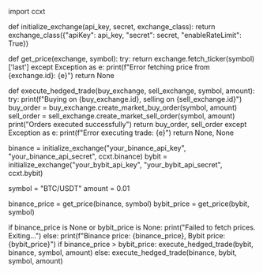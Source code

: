import ccxt

def initialize_exchange(api_key, secret, exchange_class):
    return exchange_class({"apiKey": api_key, "secret": secret, "enableRateLimit": True})

def get_price(exchange, symbol):
    try:
        return exchange.fetch_ticker(symbol)['last']
    except Exception as e:
        print(f"Error fetching price from {exchange.id}: {e}")
        return None

def execute_hedged_trade(buy_exchange, sell_exchange, symbol, amount):
    try:
        print(f"Buying on {buy_exchange.id}, selling on {sell_exchange.id}")
        buy_order = buy_exchange.create_market_buy_order(symbol, amount)
        sell_order = sell_exchange.create_market_sell_order(symbol, amount)
        print("Orders executed successfully")
        return buy_order, sell_order
    except Exception as e:
        print(f"Error executing trade: {e}")
        return None, None

binance = initialize_exchange("your_binance_api_key", "your_binance_api_secret", ccxt.binance)
bybit = initialize_exchange("your_bybit_api_key", "your_bybit_api_secret", ccxt.bybit)

symbol = "BTC/USDT"
amount = 0.01

binance_price = get_price(binance, symbol)
bybit_price = get_price(bybit, symbol)

if binance_price is None or bybit_price is None:
    print("Failed to fetch prices. Exiting...")
else:
    print(f"Binance price: {binance_price}, Bybit price: {bybit_price}")
    if binance_price > bybit_price:
        execute_hedged_trade(bybit, binance, symbol, amount)
    else:
        execute_hedged_trade(binance, bybit, symbol, amount)
